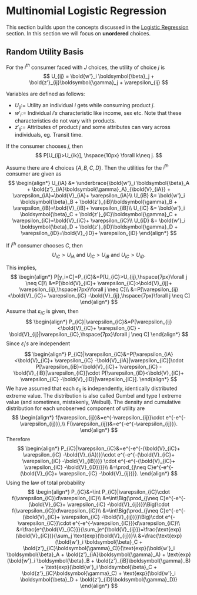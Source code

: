 # Multinomial Logistic Regression

This section builds upon the concepts discussed in the [Logistic Regression](/Notebooks_Courses/docs/ecotrix/Undergraduate/Binary%20choice%20Model/1) section. In this section we will focus on **unordered** choices.

## Random Utility Basis

For the $i^{th}$ consumer faced with $J$ choices, the utility of choice $j$ is
$$
U_{ij} = \bold{w'}_i \boldsymbol{\beta}_j + \bold{z'}_{ij}\boldsymbol{\gamma}_j + \varepsilon_{ij}
$$


Variables are defined as follows:
* $U_{ij}:=$ Utility an individual $i$ gets while consuming product $j$.
* $w'_i:=$ Individual $i's$ characteristic like income, sex etc. Note that these characteristics do not vary with products.
* $z'_{ij}:=$ Attributes of product $j$ and some attributes can vary across individuals, eg. Transit time.

If the consumer chooses $j$, then
$$
P[U_{ij}>U_{ik}], \hspace{10px} \forall k\neq j.
$$

Assume there are 4 choices $\{A,B,C,D\}$. Then the utilities for the $i^{th}$ consumer are given as
$$
\begin{align*}
U_{iA} &= \underbrace{\bold{w'}_i \boldsymbol{\beta}_A + \bold{z'}_{iA}\boldsymbol{\gamma}_A}_{\bold{V}_{iA}} + \varepsilon_{iA}=\bold{V}_{iA}+ \varepsilon_{iA}\\
U_{iB} &= \bold{w'}_i \boldsymbol{\beta}_B + \bold{z'}_{iB}\boldsymbol{\gamma}_B + \varepsilon_{iB}=\bold{V}_{iB}+ \varepsilon_{iB}\\
U_{iC} &= \bold{w'}_i \boldsymbol{\beta}_C + \bold{z'}_{iC}\boldsymbol{\gamma}_C + \varepsilon_{iC}=\bold{V}_{iC}+ \varepsilon_{iC}\\
U_{iD} &= \bold{w'}_i \boldsymbol{\beta}_D + \bold{z'}_{iD}\boldsymbol{\gamma}_D + \varepsilon_{iD}=\bold{V}_{iD}+ \varepsilon_{iD}
\end{align*}
$$

If $i^{th}$ consumer chooses $C$, then
$$
U_{iC}>U_{iA} \text{ and } U_{iC}>U_{iB} \text{ and } U_{iC}>U_{iD}.
$$

This implies,
$$
\begin{align*}
    P[y_i=C]=P_{iC}&=P[U_{iC}>U_{ij},\hspace{7px}\forall j \neq C]\\
    &=P[\bold{V}_{iC}+ \varepsilon_{iC}>\bold{V}_{ij}+ \varepsilon_{ij},\hspace{7px}\forall j \neq C]\\
    &=P[\varepsilon_{ij}<\bold{V}_{iC}+ \varepsilon_{iC} -\bold{V}_{ij},\hspace{7px}\forall j \neq C]
\end{align*}
$$
Assume that $\varepsilon_{iC}$ is given, then
$$
\begin{align*}
    P_{iC}|\varepsilon_{iC}&=P[\varepsilon_{ij}<\bold{V}_{iC}+ \varepsilon_{iC} -\bold{V}_{ij}|\varepsilon_{iC},\hspace{7px}\forall j \neq C]
\end{align*}
$$
Since $\varepsilon_{i}'s$ are independent
$$
\begin{align*}
    P_{iC}|\varepsilon_{iC}&=P[\varepsilon_{iA}<\bold{V}_{iC}+ \varepsilon_{iC} -\bold{V}_{iA}|\varepsilon_{iC}]\cdot P[\varepsilon_{iB}<\bold{V}_{iC}+ \varepsilon_{iC} -\bold{V}_{iB}|\varepsilon_{iC}]\cdot P[\varepsilon_{iD}<\bold{V}_{iC}+ \varepsilon_{iC} -\bold{V}_{iD}|\varepsilon_{iC}].
\end{align*}
$$
We have assumed that each $\varepsilon_{ij}$ is independently, identically distributed extreme value. The distribution is also called Gumbel and type I extreme value (and sometimes, mistakenly, Weibull). The density and cumulative distribution for each unobserved component of utility are
$$
\begin{align*}
f(\varepsilon_{ij})&=e^{-\varepsilon_{ij}}\cdot e^{-e^{-\varepsilon_{ij}}},\\
F(\varepsilon_{ij})&=e^{-e^{-\varepsilon_{ij}}}.
\end{align*}
$$
Therefore
$$
\begin{align*}
    P_{iC}|\varepsilon_{iC}&=e^{-e^{-(\bold{V}_{iC}+ \varepsilon_{iC} -\bold{V}_{iA})}}\cdot e^{-e^{-(\bold{V}_{iC}+ \varepsilon_{iC} -\bold{V}_{iB})}} \cdot e^{-e^{-(\bold{V}_{iC}+ \varepsilon_{iC} -\bold{V}_{iD})}}\\
    &=\prod_{j\neq C}e^{-e^{-(\bold{V}_{iC}+ \varepsilon_{iC} -\bold{V}_{ij})}}.
\end{align*}
$$
Using the law of total probability
$$
\begin{align*}
    P_{iC}&=\int P_{iC}|\varepsilon_{iC}\cdot f(\varepsilon_{iC})d\varepsilon_{iC}\\
    &=\int\Big(\prod_{j\neq C}e^{-e^{-(\bold{V}_{iC}+ \varepsilon_{iC} -\bold{V}_{ij})}}\Big)\cdot f(\varepsilon_{iC})d\varepsilon_{iC}\\
    &=\int\Big(\prod_{j\neq C}e^{-e^{-(\bold{V}_{iC}+ \varepsilon_{iC} -\bold{V}_{ij})}}\Big)\cdot e^{-\varepsilon_{iC}}\cdot e^{-e^{-\varepsilon_{iC}}}d\varepsilon_{iC}\\
    &=\frac{e^{\bold{V}_{iC}}}{\sum_je^{\bold{V}_{ij}}}=\frac{\text{exp}(\bold{V}_{iC})}{\sum_j \text{exp}(\bold{V}_{ij})}\\
    &=\frac{\text{exp}(\bold{w'}_i \boldsymbol{\beta}_C + \bold{z'}_{iC}\boldsymbol{\gamma}_C)}{\text{exp}(\bold{w'}_i \boldsymbol{\beta}_A + \bold{z'}_{iA}\boldsymbol{\gamma}_A) + \text{exp}(\bold{w'}_i \boldsymbol{\beta}_B + \bold{z'}_{iB}\boldsymbol{\gamma}_B) + \text{exp}(\bold{w'}_i \boldsymbol{\beta}_C + \bold{z'}_{iC}\boldsymbol{\gamma}_C) + \text{exp}(\bold{w'}_i \boldsymbol{\beta}_D + \bold{z'}_{iD}\boldsymbol{\gamma}_D)}
\end{align*}
$$
